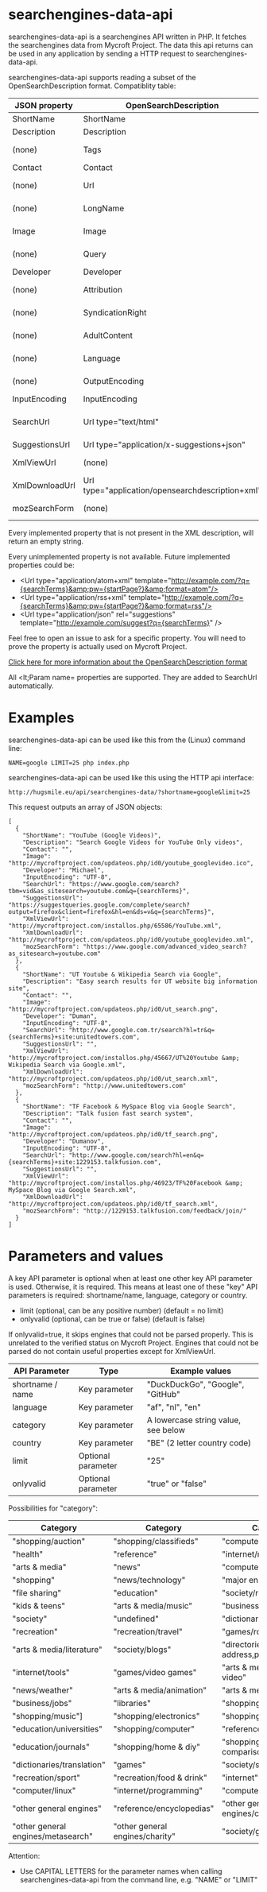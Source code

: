 searchengines-data-api
==========

searchengines-data-api is a searchengines API written in PHP. It fetches the searchengines data from Mycroft Project. The data this api returns can be used in any application by sending a HTTP request to searchengines-data-api.

searchengines-data-api supports reading a subset of the OpenSearchDescription format. Compatiblity table:

| JSON property  | OpenSearchDescription                            | Notes                                                                      |
| -------------- |--------------------------------------------------| ---------------------------------------------------------------------------|
| ShortName      | ShortName                                        |                                                                            |
| Description    | Description                                      |                                                                            |
| (none)         | Tags                                             | Not implemented (supported on Mycroft Project?)                            |
| Contact        | Contact                                          |                                                                            |
| (none)         | Url                                              | Partially implemented using parameters ending in "Url"                     |
| (none)         | LongName                                         | Not implemented (supported on Mycroft Project?)                            |
| Image          | Image                                            | width and height properties not supported                                  |
| (none)         | Query                                            | Not implemented (supported on Mycroft Project?)                            |
| Developer      | Developer                                        |                                                                            |
| (none)         | Attribution                                      | Not implemented (supported on Mycroft Project?)                            |
| (none)         | SyndicationRight                                 | Not implemented (supported on Mycroft Project?)                            |
| (none)         | AdultContent                                     | Not implemented (supported on Mycroft Project?)                            |
| (none)         | Language                                         | Not implemented (supported on Mycroft Project?)                            |
| (none)         | OutputEncoding                                   | Not implemented (supported on Mycroft Project?)                            |
| InputEncoding  | InputEncoding                                    |                                                                            |
| SearchUrl      | Url type="text/html"                             | Example value: http://ecosia.org/maps.php?q={searchTerms}&addon=opensearch |
| SuggestionsUrl | Url type="application/x-suggestions+json"        | Partially implemented, see below                                           | 
| XmlViewUrl     | (none)                                           | Link to the XML file (constructed URL)                                     |
| XmlDownloadUrl | Url type="application/opensearchdescription+xml" | Link to the XML file (rel=self from XML)                                   |
| mozSearchForm  | (none)                                           | moz:SearchForm. Example value: http://ecosia.org/                          |

Every implemented property that is not present in the XML description, will return an empty string. 

Every unimplemented property is not available. Future implemented properties could be:
* &lt;Url type="application/atom+xml" template="http://example.com/?q={searchTerms}&amp;pw={startPage?}&amp;format=atom"/>
* &lt;Url type="application/rss+xml" template="http://example.com/?q={searchTerms}&amp;pw={startPage?}&amp;format=rss"/>
* &lt;Url type="application/json" rel="suggestions" template="http://example.com/suggest?q={searchTerms}" />

Feel free to open an issue to ask for a specific property. You will need to prove the property is actually used on Mycroft Project.

[Click here for more information about the OpenSearchDescription format](http://www.opensearch.org/Specifications/OpenSearch/1.1)

All <lt;Param name= properties are supported. They are added to SearchUrl automatically.

Examples
========

searchengines-data-api can be used like this from the (Linux) command line:

	NAME=google LIMIT=25 php index.php
	
searchengines-data-api can be used like this using the HTTP api interface:
	
	http://hugsmile.eu/api/searchengines-data/?shortname=google&limit=25

This request outputs an array of JSON objects:

	[
	  {
		"ShortName": "YouTube (Google Videos)",
		"Description": "Search Google Videos for YouTube Only videos",
		"Contact": "",
		"Image": "http://mycroftproject.com/updateos.php/id0/youtube_googlevideo.ico",
		"Developer": "Michael",
		"InputEncoding": "UTF-8",
		"SearchUrl": "https://www.google.com/search?tbm=vid&as_sitesearch=youtube.com&q={searchTerms}",
		"SuggestionsUrl": "https://suggestqueries.google.com/complete/search?output=firefox&client=firefox&hl=en&ds=v&q={searchTerms}",
		"XmlViewUrl": "http://mycroftproject.com/installos.php/65586/YouTube.xml",
		"XmlDownloadUrl": "http://mycroftproject.com/updateos.php/id0/youtube_googlevideo.xml",
		"mozSearchForm": "https://www.google.com/advanced_video_search?as_sitesearch=youtube.com"
	  },
	  {
		"ShortName": "UT Youtube & Wikipedia Search via Google",
		"Description": "Easy search results for UT website big information site",
		"Contact": "",
		"Image": "http://mycroftproject.com/updateos.php/id0/ut_search.png",
		"Developer": "Duman",
		"InputEncoding": "UTF-8",
		"SearchUrl": "http://www.google.com.tr/search?hl=tr&q={searchTerms}+site:unitedtowers.com",
		"SuggestionsUrl": "",
		"XmlViewUrl": "http://mycroftproject.com/installos.php/45667/UT%20Youtube &amp; Wikipedia Search via Google.xml",
		"XmlDownloadUrl": "http://mycroftproject.com/updateos.php/id0/ut_search.xml",
		"mozSearchForm": "http://www.unitedtowers.com"
	  },
	  {
		"ShortName": "TF Facebook & MySpace Blog via Google Search",
		"Description": "Talk fusion fast search system",
		"Contact": "",
		"Image": "http://mycroftproject.com/updateos.php/id0/tf_search.png",
		"Developer": "Dumanov",
		"InputEncoding": "UTF-8",
		"SearchUrl": "http://www.google.com/search?hl=en&q={searchTerms}+site:1229153.talkfusion.com",
		"SuggestionsUrl": "",
		"XmlViewUrl": "http://mycroftproject.com/installos.php/46923/TF%20Facebook &amp; MySpace Blog via Google Search.xml",
		"XmlDownloadUrl": "http://mycroftproject.com/updateos.php/id0/tf_search.xml",
		"mozSearchForm": "http://1229153.talkfusion.com/feedback/join/"
	  }
	]

Parameters and values
=====================

A key API parameter is optional when at least one other key API parameter is used. Otherwise, it is required. This means at least one of these "key" API parameters is required: shortname/name, language, category or country.

* limit (optional, can be any positive number) (default = no limit)
* onlyvalid (optional, can be true or false) (default is false)

If onlyvalid=true, it skips engines that could not be parsed properly. This is unrelated to the verified status on Mycroft Project. Engines that could not be parsed do not contain useful properties except for XmlViewUrl.

| API Parameter    | Type                  | Example values                                |
| ---------------- |-----------------------| ----------------------------------------------|
| shortname / name | Key parameter         | "DuckDuckGo", "Google", "GitHub"              |
| language         | Key parameter         | "af", "nl", "en"                              |
| category         | Key parameter         | A lowercase string value, see below           |
| country          | Key parameter         | "BE" (2 letter country code)                  |
| limit            | Optional parameter    | "25"                                          |
| onlyvalid        | Optional parameter    | "true" or "false"                             |

Possibilities for "category":

| Category    			     		 | Category          			   | Category                             |
| -----------------------------------|---------------------------------|--------------------------------------|
| "shopping/auction"				 | "shopping/classifieds"   	   | "computer" 			 		   	  |
| "health"				    		 | "reference"			    	   | "internet/mozilla"	 		   	      | 
| "arts & media" 		    		 | "news" 				    	   | "computer/programming" 		   	  |
| "shopping" 			    		 | "news/technology"		       | "major engines"		 		  	  |
| "file sharing" 		    		 | "education"			    	   | "society/religion"	 		   	      | 
| "kids & teens" 		    		 | "arts & media/music"	   		   | "business"				   	          |
| "society" 			 			 | "undefined"			   	  	   | "dictionaries"				  	      |
| "recreation" 						 | "recreation/travel"	   	  	   | "games/roleplaying"			   	  |
| "arts & media/literature" 		 | "society/blogs"		   	  	   | "directories - address,phone..." 	  |
| "internet/tools" 		 			 | "games/video games"	    	   | "arts & media/film, tv & video"  	  |
| "news/weather"		 			 | "arts & media/animation"  	   | "arts & media/images"  	   	      |
| "business/jobs"		    		 | "libraries"			    	   | "shopping/books"	       	   		  |
| "shopping/music"]		 			 | "shopping/electronics"    	   | "shopping/dvd & video"	       	      |
| "education/universities"  		 | "shopping/computer"	    	   | "reference/maps"		       	      |
| "education/journals"				 | "shopping/home & diy"	       | "shopping/price comparison"	   	  |
| "dictionaries/translation"		 | "games"		   		   	  	   | "society/social network"	       	  |
| "recreation/sport" 			     | "recreation/food & drink" 	   | "internet"	       	                  |
| "computer/linux"				     | "internet/programming"  	  	   | "computer/software"			   	  |
| "other general engines"		     | "reference/encyclopedias"	   | "other general engines/custom(ised)" |
| "other general engines/metasearch" | "other general engines/charity" | "society/government"			      |

Attention:
* Use CAPITAL LETTERS for the parameter names when calling searchengines-data-api from the command line, e.g. "NAME" or "LIMIT"